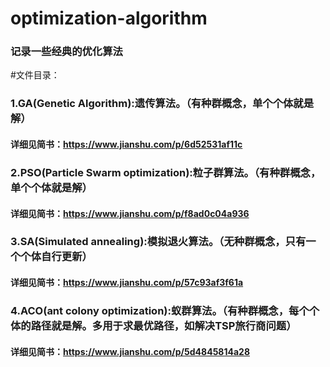 # optimization-algorithm
### 记录一些经典的优化算法

#文件目录：
### 1.GA(Genetic Algorithm):遗传算法。（有种群概念，单个个体就是解）

#### 详细见简书：https://www.jianshu.com/p/6d52531af11c

### 2.PSO(Particle Swarm optimization):粒子群算法。（有种群概念，单个个体就是解）

#### 详细见简书：https://www.jianshu.com/p/f8ad0c04a936

### 3.SA(Simulated annealing):模拟退火算法。（无种群概念，只有一个个体自行更新）

#### 详细见简书：https://www.jianshu.com/p/57c93af3f61a

### 4.ACO(ant colony optimization):蚁群算法。（有种群概念，每个个体的路径就是解。多用于求最优路径，如解决TSP旅行商问题）

#### 详细见简书：https://www.jianshu.com/p/5d4845814a28